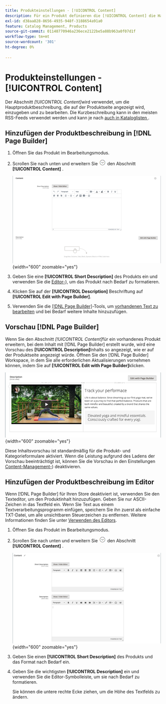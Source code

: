```yaml
---
title: Produkteinstellungen - [!UICONTROL Content]
description: Für ein Produkt definieren die [!UICONTROL Content] die Hauptproduktbeschreibung, die auf der Produktseite angezeigt wird.
exl-id: d38aa828-8656-4935-948f-3188654a91a0
feature: Catalog Management, Products
source-git-commit: 01148770946a236ece2122be5a88b963a0f07d1f
workflow-type: tm+mt
source-wordcount: '301'
ht-degree: 0%

---
```


# Produkteinstellungen - [!UICONTROL Content]

Der Abschnitt _[!UICONTROL Content]_&#x200B;wird verwendet, um die Hauptproduktbeschreibung, die auf der Produktseite angezeigt wird, einzugeben und zu bearbeiten. Die Kurzbeschreibung kann in den meisten RSS-Feeds verwendet werden und kann je nach [ auch in Kataloglisten ](../content-design/themes.md).

## Hinzufügen der Produktbeschreibung in [!DNL Page Builder]

1. Öffnen Sie das Produkt im Bearbeitungsmodus.

1. Scrollen Sie nach unten und erweitern Sie ![Erweiterungsauswahl](../assets/icon-display-expand.png) den Abschnitt **[!UICONTROL Content]** .

   ![Produktinhalt](./assets/product-content.png){width="600" zoomable="yes"}

1. Geben Sie eine **[!UICONTROL Short Description]** des Produkts ein und verwenden Sie die [Editor-](../content-design/editor.md)), um das Produkt nach Bedarf zu formatieren.

1. Klicken Sie auf der **[!UICONTROL Description]** Beschriftung auf **[!UICONTROL Edit with Page Builder]**.

1. Verwenden Sie die [[!DNL Page Builder]](../page-builder/introduction.md)-Tools, um [vorhandenen Text zu bearbeiten](../page-builder/text.md) und bei Bedarf weitere Inhalte hinzuzufügen.

## Vorschau [!DNL Page Builder]

Wenn Sie den Abschnitt _[!UICONTROL Content]_&#x200B;für ein vorhandenes Produkt erweitern, bei dem Inhalt mit [!DNL Page Builder] erstellt wurde, wird eine Vorschau des **[!UICONTROL Description]**&#x200B;Inhalts so angezeigt, wie er auf der Produktseite angezeigt würde. Öffnen Sie den [!DNL Page Builder] Workspace, in dem Sie alle erforderlichen Aktualisierungen vornehmen können, indem Sie auf **[!UICONTROL Edit with Page Builder]**&#x200B;klicken.

![Beschreibungsvorschau](../page-builder/assets/pb-product-category-content-preview.png){width="600" zoomable="yes"}

Diese Inhaltsvorschau ist standardmäßig für die Produkt- und Kategorieformulare aktiviert. Wenn die Leistung aufgrund des Ladens der Vorschau beeinträchtigt ist, können Sie die Vorschau in den Einstellungen [Content-Management-](../configuration-reference/general/content-management.md#advanced-content-tools)) deaktivieren.

## Hinzufügen der Produktbeschreibung im Editor

Wenn [!DNL Page Builder] für Ihren Store deaktiviert ist, verwenden Sie den Texteditor, um den Produktinhalt hinzuzufügen. Geben Sie nur ASCII-Zeichen in das Textfeld ein. Wenn Sie Text aus einem Textverarbeitungsprogramm einfügen, speichern Sie ihn zuerst als einfache TXT-Datei, um alle unsichtbaren Steuerzeichen zu entfernen. Weitere Informationen finden Sie unter [Verwenden des Editors](../content-design/editor.md).

1. Öffnen Sie das Produkt im Bearbeitungsmodus.

1. Scrollen Sie nach unten und erweitern Sie ![Erweiterungsauswahl](../assets/icon-display-expand.png) den Abschnitt **[!UICONTROL Content]** .

   ![Einfacher Produktinhalt](./assets/product-simple-content.png){width="600" zoomable="yes"}

1. Geben Sie einen **[!UICONTROL Short Description]** des Produkts und das Format nach Bedarf ein.

1. Geben Sie die wichtigsten **[!UICONTROL Description]** ein und verwenden Sie die Editor-Symbolleiste, um sie nach Bedarf zu formatieren.

   Sie können die untere rechte Ecke ziehen, um die Höhe des Textfelds zu ändern.
